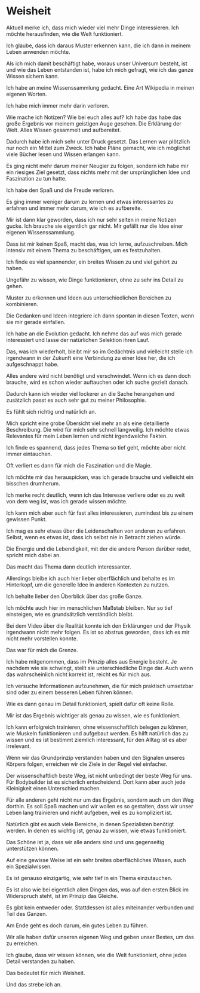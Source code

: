 # Weisheit

Aktuell merke ich, dass mich wieder viel mehr Dinge interessieren. Ich möchte herausfinden, wie die Welt funktioniert.

Ich glaube, dass ich daraus Muster erkennen kann, die ich dann in meinem Leben anwenden möchte.

Als ich mich damit beschäftigt habe, woraus unser Universum besteht, ist und wie das Leben entstanden ist, habe ich mich gefragt, wie ich das ganze Wissen sichern kann.

Ich habe an meine Wissenssammlung gedacht. Eine Art Wikipedia in meinen eigenen Worten.

Ich habe mich immer mehr darin verloren. 

Wie mache ich Notizen? Wie bei euch alles auf? Ich habe das habe das große Ergebnis vor meinem geistigen Auge gesehen. Die Erklärung der Welt. Alles Wissen gesammelt und aufbereitet.

Dadurch habe ich mich sehr unter Druck gesetzt. Das Lernen war plötzlich nur noch ein Mittel zum Zweck. Ich habe Pläne gemacht, wie ich möglichst viele Bücher lesen und Wissen erlangen kann.

Es ging nicht mehr darum meiner Neugier zu folgen, sondern ich habe mir ein riesiges Ziel gesetzt, dass nichts mehr mit der ursprünglichen Idee und Faszination zu tun hatte.

Ich habe den Spaß und die Freude verloren.

Es ging immer weniger darum zu lernen und etwas interessantes zu erfahren und immer mehr darum, wie ich es aufbereite.

Mir ist dann klar geworden, dass ich nur sehr selten in meine Notizen gucke. Ich brauche sie eigentlich gar nicht. Mir gefällt nur die Idee einer eigenen Wissenssammlung.

Dass ist mir keinen Spaß, macht das, was ich lerne, aufzuschreiben. Mich intensiv mit einem Thema zu beschäftigen, um es festzuhalten.

Ich finde es viel spannender, ein breites Wissen zu und viel gehört zu haben.

Ungefähr zu wissen, wie Dinge funktionieren, ohne zu sehr ins Detail zu gehen.

Muster zu erkennen und Ideen aus unterschiedlichen Bereichen zu kombinieren.

Die Gedanken und Ideen integriere ich dann spontan in diesen Texten, wenn sie mir gerade einfallen.

Ich habe an die Evolution gedacht. Ich nehme das auf was mich gerade interessiert und lasse der natürlichen Selektion ihren Lauf.

Das, was ich wiederholt, bleibt mir so im Gedächtnis und vielleicht stelle ich irgendwann in der Zukunft eine Verbindung zu einer Idee her, die ich aufgeschnappt habe.

Alles andere wird nicht benötigt und verschwindet. Wenn ich es dann doch brauche, wird es schon wieder auftauchen oder ich suche gezielt danach.

Dadurch kann ich wieder viel lockerer an die Sache herangehen und zusätzlich passt es auch sehr gut zu meiner Philosophie.

Es fühlt sich richtig und natürlich an.

Mich spricht eine grobe Übersicht viel mehr an als eine detaillierte Beschreibung. Die wird für mich sehr schnell langweilig. Ich möchte etwas Relevantes für mein Leben lernen und nicht irgendwelche Fakten.

Ich finde es spannend, dass jedes Thema so tief geht, möchte aber nicht immer eintauchen.

Oft verliert es dann für mich die Faszination und die Magie.

Ich möchte mir das herauspicken, was ich gerade brauche und vielleicht ein bisschen drumherum. 

Ich merke recht deutlich, wenn ich das Interesse verliere oder es zu weit von dem weg ist, was ich gerade wissen möchte.

Ich kann mich aber auch für fast alles interessieren, zumindest bis zu einem gewissen Punkt.

Ich mag es sehr etwas über die Leidenschaften von anderen zu erfahren. Selbst, wenn es etwas ist, dass ich selbst nie in Betracht ziehen würde.

Die Energie und die Lebendigkeit, mit der die andere Person darüber redet, spricht mich dabei an.

Das macht das Thema dann deutlich interessanter.

Allerdings bleibe ich auch hier lieber oberflächlich und behalte es im Hinterkopf, um die generelle Idee in anderen Kontexten zu nutzen.

Ich behalte lieber den Überblick über das große Ganze.

Ich möchte auch hier im menschlichen Maßstab bleiben. Nur so tief einsteigen, wie es grundsätzlich verständlich bleibt.

Bei dem Video über die Realität konnte ich den Erklärungen und der Physik irgendwann nicht mehr folgen. Es ist so abstrus geworden, dass ich es mir nicht mehr vorstellen konnte.

Das war für mich die Grenze.

Ich habe mitgenommen, dass im Prinzip alles aus Energie besteht. Je nachdem wie sie schwingt, stellt sie unterschiedliche Dinge dar. Auch wenn das wahrscheinlich nicht korrekt ist, reicht es für mich aus.

Ich versuche Informationen aufzunehmen, die für mich praktisch umsetzbar sind oder zu einem besseren Leben führen können.

Wie es dann genau im Detail funktioniert, spielt dafür oft keine Rolle.

Mir ist das Ergebnis wichtiger als genau zu wissen, wie es funktioniert.

Ich kann erfolgreich trainieren, ohne wissenschaftlich belegen zu können, wie Muskeln funktionieren und aufgebaut werden. Es hilft natürlich das zu wissen und es ist bestimmt ziemlich interessant, für den Alltag ist es aber irrelevant.

Wenn wir das Grundprinzip verstanden haben und den Signalen unseres Körpers folgen, erreichen wir die Ziele in der Regel viel einfacher.

Der wissenschaftlich beste Weg, ist nicht unbedingt der beste Weg für uns. Für Bodybuilder ist es sicherlich entscheidend. Dort kann aber auch jede Kleinigkeit einen Unterschied machen.

Für alle anderen geht nicht nur um das Ergebnis, sondern auch um den Weg dorthin. Es soll Spaß machen und wir wollen es so gestalten, dass wir unser Leben lang trainieren und nicht aufgeben, weil es zu kompliziert ist.

Natürlich gibt es auch viele Bereiche, in denen Spezialisten benötigt werden. In denen es wichtig ist, genau zu wissen, wie etwas funktioniert.

Das Schöne ist ja, dass wir alle anders sind und uns gegenseitig unterstützen können.

Auf eine gewisse Weise ist ein sehr breites oberflächliches Wissen, auch ein Spezialwissen.

Es ist genauso einzigartig, wie sehr tief in ein Thema einzutauchen.

Es ist also wie bei eigentlich allen Dingen das, was auf den ersten Blick im Widerspruch steht, ist im Prinzip das Gleiche.

Es gibt kein entweder oder. Stattdessen ist alles miteinander verbunden und Teil des Ganzen.

Am Ende geht es doch darum, ein gutes Leben zu führen.

Wir alle haben dafür unseren eigenen Weg und geben unser Bestes, um das zu erreichen.

Ich glaube, dass wir wissen können, wie die Welt funktioniert, ohne jedes Detail verstanden zu haben.

Das bedeutet für mich Weisheit.

Und das strebe ich an.